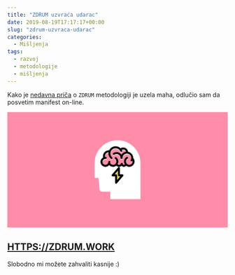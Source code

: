 ```yaml
---
title: "ZDRUM uzvraća udarac"
date: 2019-08-19T17:17:17+00:00
slug: "zdrum-uzvraca-udarac"
categories:
  - Mišljenja
tags:
  - razvoj
  - metodologije
  - mišljenja
---
```


Kako je [nedavna priča](/metodologijom-ces-me-metodologijom-cu-te/) o `ZDRUM` metodologiji je uzela maha, odlučio sam da posvetim manifest on-line.
<!--more-->

![](zdrum-og.png)

## [HTTPS://ZDRUM.WORK](https://zdrum.work)

Slobodno mi možete zahvaliti kasnije :)

